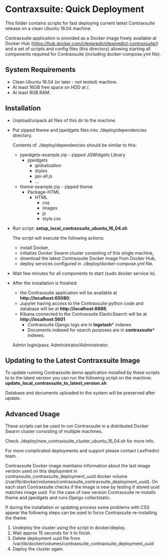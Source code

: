 # Contraxsuite: Quick Deployment

This folder contains scripts for fast deploying current 
latest Contraxsuite release on a clean Ubuntu 16.04 machine.

Contraxsuite application is provided as a Docker image
freely available at Docker Hub (https://hub.docker.com/r/lexpredict/lexpredict-contraxsuite/)
and a set of scripts and config files (this directory) allowing starting all components
required for Contraxsuite (including docker-compose.yml file).


## System Requirements
* Clean Ubuntu 16.04 (or later - not tested) machine.
* At least 16GB free space on HDD at /.
* At least 8GB RAM.

## Installation
* Unpload/unpack all files of this dir to the machine.
* Put zipped theme and jqwidgets files into ./deploy/dependencies directory.
  
  Contents of ./deploy/dependencies should be similar to this:
  * jqwidgets-example.zip - zipped JQWidgets Library
      * jqwidgets
        * globalization
        * styles
        * jqx-all.js
        * ...
  * theme-example.zip - zipped theme
      * Package-HTML
        * HTML
          * css
          * images
          * js
          * style.css
      
* Run script: **setup_local_contraxsuite_ubuntu_16_04.sh**

  The script will execute the following actions:
  * install Docker, 
  * initialize Docker Swarm cluster consisting of this single machine, 
  * download the latest Contraxsuite Docker image from Docker Hub, 
  * deploy services configured in ./deploy/docker-compose.yml file.
  
* Wait few minutes for all components to start (sudo docker service ls).
  
* After the installation is finished:
  * the Contraxsuite application will be available 
at **http://localhost:65080**;
  * Jupyter having access to the Contraxsuite 
  python code and database will be at **http://localhost:8888**;
  * Kibana connected to the Contraxsuite ElasticSearch will be at **http://localhost:5601**
    * Contraxsuite Django logs are in **logstash*** indexes
    * Documents indexed for search purposes are in **contraxsuite*** indexes. 

  Admin login/pass: Administrator/Administrator.
  
## Updating to the Latest Contraxsuite Image
To update running Contraxsuite demo application installed by these scripts to
to the latest version you can run the following script on the machine: 
**update_local_contraxsuite_to_latest_version.sh**

Database and documents uploaded to the system will be preserved after update.

## Advanced Usage
These scripts can be used to run Contraxsuite in a distributed Docker Swarm cluster
consisting of multiple machines.

Check ./deploy/new_contraxsuite_cluster_ubuntu_16_04.sh for more info.

For more complicated deployments and support please contact LexPredict team. 

Contraxsuite Docker image maintains information about the last image version 
used on this deployment in contraxsuite_contraxsuite_deployment_uuid docker volume
(/var/lib/docker/volumes/contraxsuite_contraxsuite_deployment_uuid).
On each start Contraxsuite checks if the image is new by testing if 
stored uuid matches image uuid. For the case of new version Contraxsuite
re-installs theme and jqwidgets and runs Django collectstatic.

If during the installation or updating process some problems with CSS appear the following steps
can be used to force Contraxsuite re-installing the theme:
1. Undeploy the cluster using the script in docker/deploy.
2. Wait approx 15 seconds for it to finish.
3. Delete deployment uuid file from /var/lib/docker/volumes/contraxsuite_contraxsuite_deployment_uuid
4. Deploy the cluster again.

